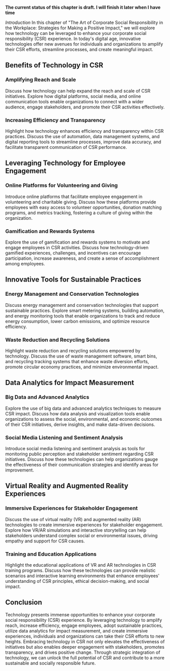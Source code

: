 **The current status of this chapter is draft. I will finish it later when I have time**

*Introduction* In this chapter of "The Art of Corporate Social Responsibility in the Workplace: Strategies for Making a Positive Impact," we will explore how technology can be leveraged to enhance your corporate social responsibility (CSR) experience. In today's digital age, innovative technologies offer new avenues for individuals and organizations to amplify their CSR efforts, streamline processes, and create meaningful impact.

Benefits of Technology in CSR
-----------------------------

### Amplifying Reach and Scale

Discuss how technology can help expand the reach and scale of CSR initiatives. Explore how digital platforms, social media, and online communication tools enable organizations to connect with a wider audience, engage stakeholders, and promote their CSR activities effectively.

### Increasing Efficiency and Transparency

Highlight how technology enhances efficiency and transparency within CSR practices. Discuss the use of automation, data management systems, and digital reporting tools to streamline processes, improve data accuracy, and facilitate transparent communication of CSR performance.

Leveraging Technology for Employee Engagement
---------------------------------------------

### Online Platforms for Volunteering and Giving

Introduce online platforms that facilitate employee engagement in volunteering and charitable giving. Discuss how these platforms provide employees with easy access to volunteer opportunities, donation matching programs, and metrics tracking, fostering a culture of giving within the organization.

### Gamification and Rewards Systems

Explore the use of gamification and rewards systems to motivate and engage employees in CSR activities. Discuss how technology-driven gamified experiences, challenges, and incentives can encourage participation, increase awareness, and create a sense of accomplishment among employees.

Innovative Tools for Sustainable Practices
------------------------------------------

### Energy Management and Conservation Technologies

Discuss energy management and conservation technologies that support sustainable practices. Explore smart metering systems, building automation, and energy monitoring tools that enable organizations to track and reduce energy consumption, lower carbon emissions, and optimize resource efficiency.

### Waste Reduction and Recycling Solutions

Highlight waste reduction and recycling solutions empowered by technology. Discuss the use of waste management software, smart bins, and recycling tracking systems that enhance waste diversion efforts, promote circular economy practices, and minimize environmental impact.

Data Analytics for Impact Measurement
-------------------------------------

### Big Data and Advanced Analytics

Explore the use of big data and advanced analytics techniques to measure CSR impact. Discuss how data analysis and visualization tools enable organizations to assess the social, environmental, and economic outcomes of their CSR initiatives, derive insights, and make data-driven decisions.

### Social Media Listening and Sentiment Analysis

Introduce social media listening and sentiment analysis as tools for monitoring public perception and stakeholder sentiment regarding CSR initiatives. Discuss how these technologies can help organizations gauge the effectiveness of their communication strategies and identify areas for improvement.

Virtual Reality and Augmented Reality Experiences
-------------------------------------------------

### Immersive Experiences for Stakeholder Engagement

Discuss the use of virtual reality (VR) and augmented reality (AR) technologies to create immersive experiences for stakeholder engagement. Explore how VR/AR simulations and interactive storytelling can help stakeholders understand complex social or environmental issues, driving empathy and support for CSR causes.

### Training and Education Applications

Highlight the educational applications of VR and AR technologies in CSR training programs. Discuss how these technologies can provide realistic scenarios and interactive learning environments that enhance employees' understanding of CSR principles, ethical decision-making, and social impact.

Conclusion
----------

Technology presents immense opportunities to enhance your corporate social responsibility (CSR) experience. By leveraging technology to amplify reach, increase efficiency, engage employees, adopt sustainable practices, utilize data analytics for impact measurement, and create immersive experiences, individuals and organizations can take their CSR efforts to new heights. Embracing technology in CSR not only elevates the effectiveness of initiatives but also enables deeper engagement with stakeholders, promotes transparency, and drives positive change. Through strategic integration of technology, we can unlock the full potential of CSR and contribute to a more sustainable and socially responsible future.
